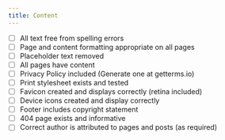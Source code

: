 ```yaml
---
title: Content
---
```


- [ ] All text free from spelling errors
- [ ] Page and content formatting appropriate on all pages
- [ ] Placeholder text removed
- [ ] All pages have content
- [ ] Privacy Policy included (Generate one at getterms.io)
- [ ] Print stylesheet exists and tested
- [ ] Favicon created and displays correctly (retina included)
- [ ] Device icons created and display correctly
- [ ] Footer includes copyright statement
- [ ] 404 page exists and informative
- [ ] Correct author is attributed to pages and posts (as required)
